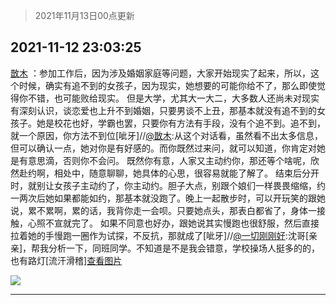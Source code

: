 > 2021年11月13日00点更新
<link rel="stylesheet" href="https://cdn.jsdelivr.net/gh/taotie6/sampleJSON@main/css/photo_show.css">
<meta name="referrer" content="no-referrer" />


 ## 2021-11-12 23:03:25 

 [㪚木](https://www.coolapk.com/feed/31431952?shareKey=NmFjYjc5ZTgxNDU5NjE4ZThmNDA~) ：参加工作后，因为涉及婚姻家庭等问题，大家开始现实了起来，所以，这个时候，确实有追不到的女孩子，因为现实，她想要的可能你给不了，那么即使觉得你不错，也可能败给现实。
但是大学，尤其大一大二，大多数人还尚未对现实有深刻认识，谈恋爱也上升不到婚姻，只要男谈不上丑<!--break-->，那基本就没有追不到的女孩子。她是校花也好，学霸也罢，只要你有方法有手段，没有个追不到。追不到，就一个原因，你方法不到位[呲牙]//<a class="feed-link-uname" href="/u/㪚木">@㪚木</a>:从这个对话看，虽然看不出太多信息，但可以确认一点，她对你是有好感的。而你既然过来问，就可以知道，你肯定对她是有意思滴，否则你不会问。
既然你有意，人家又主动约你，那还等个啥呢，欣然赴约啊，相处中，随意聊聊，她具体的心思，很容易就能了解了。
结束后分开时，就别让女孩子主动约了，你主动约。胆子大点，别跟个娘们一样畏畏缩缩，约一两次后她如果都能如约，那基本就没跑了。晚上一起散步时，可以开玩笑的跟她说，累不累啊，累的话，我背你走一会呗。只要她点头，那表白都省了，身体一接触，心照不宣就完了。
如果不同意也好办，跟她说其实慢跑也很舒服，然后直接拉着她的手慢跑一圈作为试探，不反抗，那就成了[呲牙]//<a class="feed-link-uname" href="/u/一切刚刚好">@一切刚刚好</a>:沈哥[亲亲]，帮我分析一下，同班同学。不知道是不是我会错意，学校操场人挺多的的，也有路灯[流汗滑稽]<a class="feed-forward-pic" href="http://image.coolapk.com/feed/2021/1112/22/701389_19301f8f_7595_222@1080x4395.jpeg">查看图片</a> 

<div class="album">
<img class="img-item" src="http://image.coolapk.com/feed/2019/0507/23/1081091_4586_1095@230x167.gif" />
</div>

 ------- 

